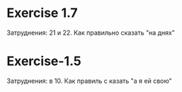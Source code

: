 # Exercise 1.7

Затруднения: 21 и 22.
Как правильно сказать "на днях"

# Exercise-1.5

Затруднения: в 10.
Как правиль с казать "а я ей свою"
